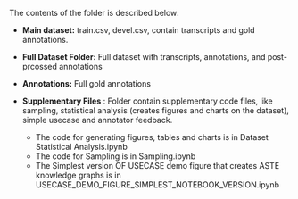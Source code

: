 The contents of the folder is described below:

- **Main dataset:** train.csv, devel.csv, contain transcripts and gold annotations.

- **Full Dataset Folder:** Full dataset with transcripts, annotations, and  post-prcossed annotations

- **Annotations:** Full gold annotations

- **Supplementary Files** : Folder contain supplementary code files, like sampling, statistical analysis (creates figures and charts on the dataset), simple usecase and annotator feedback.
  - The code for generating figures, tables and charts is in Dataset Statistical Analysis.ipynb
  - The code for Sampling is in Sampling.ipynb
  - The Simplest version OF USECASE demo figure that creates ASTE knowledge graphs is in USECASE_DEMO_FIGURE_SIMPLEST_NOTEBOOK_VERSION.ipynb

